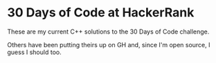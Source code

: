 # 30 Days of Code at HackerRank

These are my current C++ solutions to the 30 Days of Code challenge.

Others have been putting theirs up on GH and, since I'm open source, I guess I should
too.